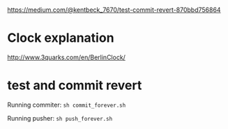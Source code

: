 #

https://medium.com/@kentbeck_7670/test-commit-revert-870bbd756864

# Clock explanation

http://www.3quarks.com/en/BerlinClock/

# test and commit revert

Running commiter: ```sh commit_forever.sh```

Running pusher: ```sh push_forever.sh```
